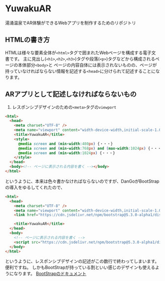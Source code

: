 # YuwakuAR
湯涌温泉でAR体験ができるWebアプリを制作するためのリポジトリ

## HTMLの書き方
HTMLは様々な要素全体が`<html>`タグで囲まれたWebページを構成する電子文書です。
主に見出し(`<h1>`,`<h2>`,`<h3>`)タグや段落(`<p>`)タグなどから構成されるページの本体部分`<body>`と
ページの内容自体には表示されないものの、ページが持っていなければならない情報を記述する`<head>`に分けられて記述することになります。

## ARアプリとして記述しなければならないもの
1. レスポンシブデザインのための`<meta>`タグの`viewport`
```html
<html>
  <head>
    <meta charset="UTF-8" />
    <meta name="viewport" content="width-device-width,initial-scale-1.0" />
    <title>YuwakuAR</title>
    <style>
      @media screen and (min-width:480px) {・・・}
      @media screen and (min-width:768px) and (max-width:1024px) {・・・}
      @media screen and (min-width:1024px) {・・・}
    </style>
  </head>
  <body><!-- ページに表示される内容を書く --></body>
</html>
```
というように、本来は色々書かなければならないのですが、DanGoがBootStrapの導入をゆるしてくれたので、
```html
<html>
  <head>
    <meta charset="UTF-8" />
    <meta name="viewport" content="width-device-width,initial-scale-1.0" />
    <link href="https://cdn.jsdelivr.net/npm/bootstrap@5.3.0-alpha1/dist/css/bootstrap.min.css" rel="stylesheet" integrity="sha384-GLhlTQ8iRABdZLl6O3oVMWSktQOp6b7In1Zl3/Jr59b6EGGoI1aFkw7cmDA6j6gD" crossorigin="anonymous">

    <title>YuwakuAR</title>
  </head>
  <body>
    <!-- ページに表示される内容を書く -->
    <script src="https://cdn.jsdelivr.net/npm/bootstrap@5.3.0-alpha1/dist/js/bootstrap.bundle.min.js" integrity="sha384-/mhDoLbDldZc3qpsJHpLogda//BVZbgYuw6kof4u2FrCedxOtgRZDTHgHUhOCVim" crossorigin="anonymous"></script>
  </body>
</html>
```
というように、レスポンシブデザインの記述がこの数行で終わってしまいます。便利ですね。
しかもBootStrapが持っている割といい感じのデザインも使えるようになります。
[BootStrapのドキュメント](https://getbootstrap.jp/docs/5.3/getting-started/introduction/)
